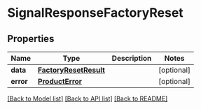 # SignalResponseFactoryReset

## Properties
Name | Type | Description | Notes
------------ | ------------- | ------------- | -------------
**data** | [**FactoryResetResult**](FactoryResetResult.md) |  | [optional] 
**error** | [**ProductError**](ProductError.md) |  | [optional] 

[[Back to Model list]](../README.md#documentation-for-models) [[Back to API list]](../README.md#documentation-for-api-endpoints) [[Back to README]](../README.md)

